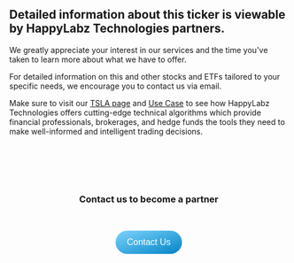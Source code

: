 <style>
button {
  background-image: linear-gradient(to top left, #0284c7, #7dd3fc);
  /* background-color: #333; */
  color: #fff;
  border: none;
  padding: 12px 20px;
  border-radius: 25px;
  cursor: pointer;
  font-size: 16px;
  width: 100%;
  margin-top: 15px;
}

button:hover {
  background-image: linear-gradient(to top left, #075985, #0ea5e9);
}

.contactBox {
  display: flex;
  margin-top: 50px;
  align-content: center;
  justify-items: center;
  justify-content: center;
}

.boxGrid {
  display: grid;
  grid-template-columns: 1fr;
  margin-bottom: 48px;
  row-gap: 16px;
  align-content: center;
  justify-content: center;
  justify-items: center;
}
</style>


<br>
<br>

<h2>Detailed information about this ticker is viewable by HappyLabz Technologies partners.</h2>


<p>
We greatly appreciate your interest in our services and the time you've taken to learn more about what we have to offer. 
</p>
<p>
For detailed information on this and other stocks and ETFs tailored to your specific needs, we encourage you to contact us via email.
</p>
<p>
Make sure to visit our <a href="{% link TSLA.md %}">TSLA page</a> and <a href="{% link navigation/use_case.md %}">Use Case</a> to see how HappyLabz Technologies offers cutting-edge technical algorithms which provide financial professionals, brokerages, and hedge funds the tools they need to make well-informed and intelligent trading decisions.
</p>

<br>

<div class="contactBox">
  <div class="boxGrid">
    <h3>Contact us to become a partner</h3>
    <a href="mailto:accounts@happylabz.tech?subject=Let's Talk">
      <button>Contact Us</button>
    </a>
  </div>
</div>



<br>
<br>

